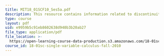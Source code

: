 ```yaml
---
title: MIT18_01SCF10_Ses5a.pdf
description: This resource contains information related to discontinuity.
type: course
layout: pdf
uid: e9959b5c91eb8602638d940b3b20ab27
file_type: application/pdf
file_location: >-
  https://open-learning-course-data-production.s3.amazonaws.com/18-01sc-single-variable-calculus-fall-2010/e9959b5c91eb8602638d940b3b20ab27_MIT18_01SCF10_Ses5a.pdf
course_id: 18-01sc-single-variable-calculus-fall-2010
---
```

